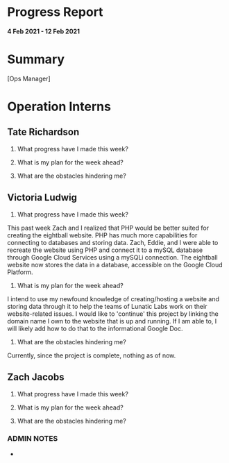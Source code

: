 # Progress Report

**4 Feb 2021 - 12 Feb 2021**

# Summary

[Ops Manager] 

# Operation Interns

## Tate Richardson

1. What progress have I made this week?

    
1. What is my plan for the week ahead?

    

1. What are the obstacles hindering me?

   

## Victoria Ludwig

1. What progress have I made this week?

This past week Zach and I realized that PHP would be better suited for creating the eightball website. PHP has much more capabilities for connecting to databases and storing data. Zach, Eddie, and I were able to recreate the website using PHP and connect it to a mySQL database through Google Cloud Services using a mySQLi connection. The eightball website now stores the data in a database, accessible on the Google Cloud Platform.

1. What is my plan for the week ahead?

I intend to use my newfound knowledge of creating/hosting a website and storing data through it to help the teams of Lunatic Labs work on their website-related issues. I would like to 'continue' this project by linking the domain name I own to the website that is up and running. If I am able to, I will likely add how to do that to the informational Google Doc.

1. What are the obstacles hindering me?

Currently, since the project is complete, nothing as of now.


## Zach Jacobs

1. What progress have I made this week?

1. What is my plan for the week ahead?

1. What are the obstacles hindering me?

### ADMIN NOTES

- 

